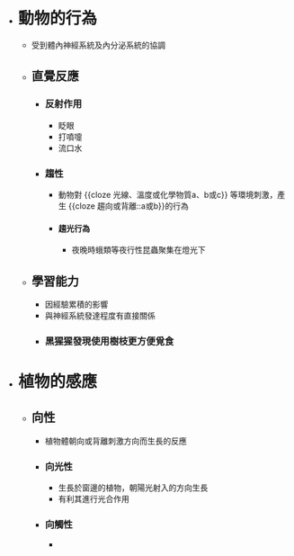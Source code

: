 - # 動物的行為
	- 受到體內神經系統及內分泌系統的協調
	- ## 直覺反應
		- ### 反射作用
			- 眨眼
			- 打噴嚏
			- 流口水
		- ### 趨性
			- 動物對 {{cloze 光線、溫度或化學物質a、b或c}} 等環境刺激，產生 {{cloze 趨向或背離::a或b}}的行為
			- #### 趨光行為
				- 夜晚時蛾類等夜行性昆蟲聚集在燈光下
	- ## 學習能力
		- 因經驗累積的影響
		- 與神經系統發達程度有直接關係
		- ### 黑猩猩發現使用樹枝更方便覓食
- # 植物的感應
	- ## 向性
		- 植物體朝向或背離刺激方向而生長的反應
		- ### 向光性
			- 生長於窗邊的植物，朝陽光射入的方向生長
			- 有利其進行光合作用
		- ### 向觸性
			-